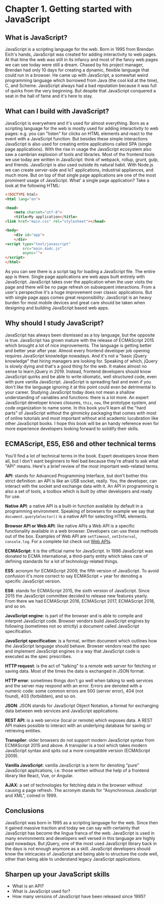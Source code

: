 # Chapter 1. Getting started with JavaScript

## What is JavaScript?

JavaScript is a scripting language for the web. Born in 1995 from Brendan Eich's hands, JavaScript was created for adding interactivity to web pages. At that time the web was still in its infancy and most of the fancy web pages we can see today were still a dream. Chased by his project manager, Brendan had only 10 days for creating a dynamic, flexible language that could run in a browser. He came up with JavaScript, a somewhat weird programming language which borrowed from Java (the cool kid at the time), C, and Scheme. JavaScript always had a bad reputation because it was full of quirks from the very beginning. But despite that JavaScript conquered a seat in the hall of fame and it's here to stay.

## What can I build with JavaScript?

JavaScript is everywhere and it's used for almost everything. Born as a scripting language for the web is mostly used for adding interactivity to web pages: e.g. you can "listen" for clicks on HTML elements and react to the event with a JavaScript function. But besides these simple interactions JavaScript is also used for creating entire applications called SPA (single page applications). With the rise in usage the JavaScript ecosystem also saw a cambrian explosion of tools and libraries. Most of the frontend tools we use today are written in JavaScript: think of webpack, rollup, grunt, gulp, and friends. JavaScript is also used outside its natural habit. With Node.js we can create server-side and IoT applications, industrial appliances, and much more. But on top of that single page applications are one of the most prominent usage of JavaScript. What' a single page application? Take a look at the following HTML:


```html
<!DOCTYPE html>
<html lang="en">

<head>
    <meta charset="utf-8">
    <title>My application</title>
<link href="main.css" rel="stylesheet"></head>

<body>
    <div id="app">
    </div>
<script type="text/javascript" 
        src="main.4a4c.js" 
        async="">
</script>
</html>
```

As you can see there is a script tag for loading a JavaScript file. The entire app is there. Single page applications are web apps built entirely with JavaScript. JavaScript takes over the application when the user visits the page and there will be no page refresh on subsequent interactions. From a user's perspective it's a huge improvement over classic applications. But with single page apps comes great responsibility: JavaScript is an heavy burden for most mobile devices and great care should be taken when designing and building JavaScript based web apps.

## Why should I study JavaScript?

JavaScript has always been dismissed as a toy language, but the opposite is true. JavaScript has grown mature with the release of ECMAScript 2015 which brought a lot of nice improvements. The language is getting better and better year after year. Almost every frontend developer job opening requires JavaScript knowledge nowadays. And it's not a "basic jQuery knowledge" that hiring managers are looking for. Speaking of which, jQuery is slowly dying and that's a good thing for the web. It makes almost no sense to learn jQuery in 2019. Instead, frontend developers should know JavaScript quirks and be able to write idiomatic, well structured code, even with pure vanilla JavaScript. JavaScript is spreading fast and even if you don't like the language ignoring it at this point could even be detrimental to your career. Studying JavaScript today does not mean a shallow understanding of variables and functions: there is a lot more. An expert JavaScript developer knows closures, `this`, `new`, the prototype system, and code organization to name some. In this book you'll learn all the "hard parts" of JavaScript without the gimmicky packaging that comes with most of online tutorials and most important without arid academic lucubration like other JavaScript books. I hope this book will be an handy reference even for more experience developers looking forward to solidify their skills.

## ECMAScript, ES5, ES6 and other technical terms

You'll find a lot of technical terms in the book. Expert developers know them all, but I don't want beginners to feel bad because they're afraid to ask what "API" means. Here's a brief review of the most important web-related terms.

**API**: stands for Advanced Programming Interface, but don't bother this strict definition: an API is like an USB socket, really. You, the developer, can interact with the socket and exchange data with it. An API in programming is also a set of tools, a toolbox which is built by other developers and ready for use.

**Native API**: a native API is a built-in function available by default in a programming environment. Speaking of browsers for example we say that `document.querySelector()` is a native API for selecting HTML elements.

**Browser API or Web API**: like native APIs a Web API is a specific functionality available in a web browser. Developers can use these methods out of the box. Examples of Web API are `setTimeout`, `setInterval`, `console.log`. For a complete list check out [Web APIs](https://developer.mozilla.org/en-US/docs/Web/API).

**ECMAScript**: it is the official name for JavaScript. In 1996 JavaScript was donated to ECMA international, a third-party entity which takes care of defining standards for a lot of technology related things.

**ES5**: acronym for ECMAScript 2009, the fifth version of JavaScript. To avoid confusion it's more correct to say ECMAScript + year for denoting a specific JavaScript version.

**ES6**: stands for ECMAScript 2015, the sixth version of JavaScript. Since 2015 the JavaScript committee decided to release new features yearly. From there we had ECMAScript 2016, ECMAScript 2017, ECMAScript 2018, and so on.

**JavaScript engine**: is part of the browser and is able to compile and interpret JavaScript code. Browser vendors build JavaScript engines by following (sometimes not so strictly) a document called JavaScript specification.

**JavaScript specification**: is a formal, written document which outlines how the JavaScript language should behave. Browser vendors read the spec and implement JavaScript engines in a way that JavaScript code is executed as the spec prescribes.

**HTTP request**: is the act of "talking" to a remote web server for fetching or saving data. Most of the times the data is exchanged in JSON format.

**HTTP error**: sometimes things don't go well when talking to web services and the server may respond with an error. Errors are denoted with a numeric code: some common errors are 500 (server error), 404 (not found), 403 (forbidden), and so on.

**JSON**: JSON stands for JavaScript Object Notation, a format for exchanging data between web services and JavaScript applications.

**REST API**: is a web service (local or remote) which exposes data. A REST API makes possible to interact with an underlying database for saving or retrieving entities.

**Transpiler**: older browsers do not support modern JavaScript syntax from ECMAScript 2015 and above. A transpiler is a tool which takes modern JavaScript syntax and spits out a more compatible version (ECMAScript 2009).

**Vanilla JavaScript**: vanilla JavaScript is a term for denoting "pure" JavaScript applications, i.e. those written without the help of a frontend library like React, Vue, or Angular.

**AJAX**: a set of technologies for fetching data in the browser without causing a page refresh. The acronym stands for "Asynchronous JavaScript and XML", coined in 1999.

## Conclusions

JavaScript was born in 1995 as a scripting language for the web. Since then it gained massive traction and today we can say with certainty that JavaScript has become the lingua franca of the web. JavaScript is used in many environments and developers well versed in this language are highly paid nowadays. But jQuery, one of the most used JavaScript library back in the days is not enough anymore as a skill. JavaScript developers should know the intricacies of JavaScript and being able to structure the code well, other than being able to understand legacy JavaScript applications.

## Sharpen up your JavaScript skills

- What is an API?
- What is JavaScript used for?
- How many versions of JavaScript have been released since 1995?